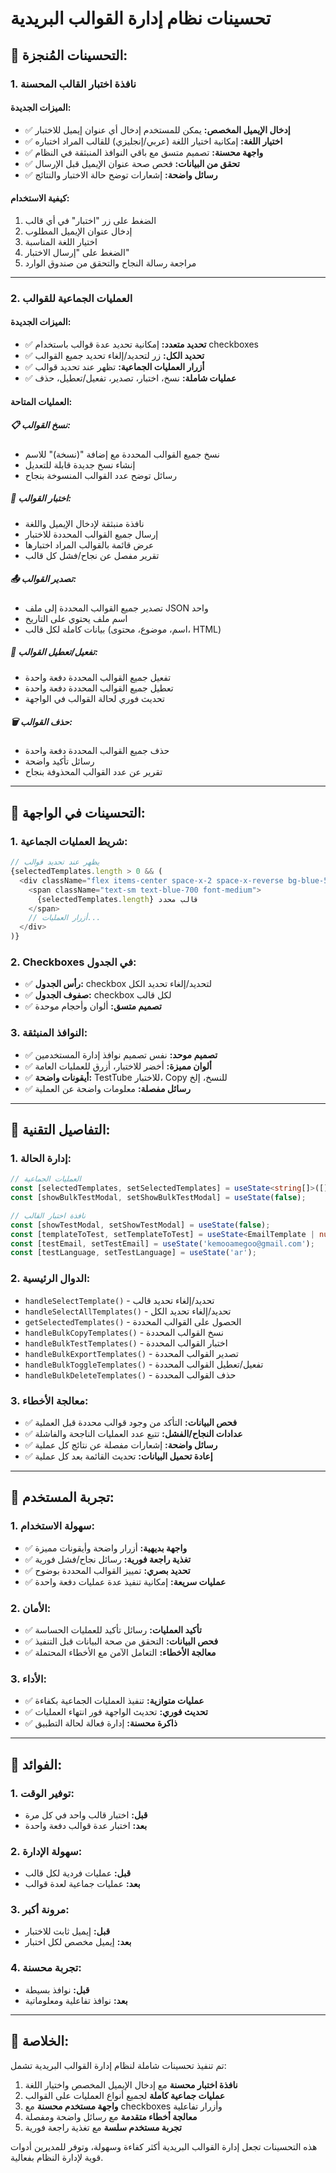 # تحسينات نظام إدارة القوالب البريدية

## 🎯 **التحسينات المُنجزة:**

### **1. نافذة اختبار القالب المحسنة**

#### **الميزات الجديدة:**
- ✅ **إدخال الإيميل المخصص:** يمكن للمستخدم إدخال أي عنوان إيميل للاختبار
- ✅ **اختيار اللغة:** إمكانية اختيار اللغة (عربي/إنجليزي) للقالب المراد اختباره
- ✅ **واجهة محسنة:** تصميم متسق مع باقي النوافذ المنبثقة في النظام
- ✅ **تحقق من البيانات:** فحص صحة عنوان الإيميل قبل الإرسال
- ✅ **رسائل واضحة:** إشعارات توضح حالة الاختبار والنتائج

#### **كيفية الاستخدام:**
1. الضغط على زر "اختبار" في أي قالب
2. إدخال عنوان الإيميل المطلوب
3. اختيار اللغة المناسبة
4. الضغط على "إرسال الاختبار"
5. مراجعة رسالة النجاح والتحقق من صندوق الوارد

---

### **2. العمليات الجماعية للقوالب**

#### **الميزات الجديدة:**
- ✅ **تحديد متعدد:** إمكانية تحديد عدة قوالب باستخدام checkboxes
- ✅ **تحديد الكل:** زر لتحديد/إلغاء تحديد جميع القوالب
- ✅ **أزرار العمليات الجماعية:** تظهر عند تحديد قوالب
- ✅ **عمليات شاملة:** نسخ، اختبار، تصدير، تفعيل/تعطيل، حذف

#### **العمليات المتاحة:**

##### **📋 نسخ القوالب:**
- نسخ جميع القوالب المحددة مع إضافة "(نسخة)" للاسم
- إنشاء نسخ جديدة قابلة للتعديل
- رسائل توضح عدد القوالب المنسوخة بنجاح

##### **🧪 اختبار القوالب:**
- نافذة منبثقة لإدخال الإيميل واللغة
- إرسال جميع القوالب المحددة للاختبار
- عرض قائمة بالقوالب المراد اختبارها
- تقرير مفصل عن نجاح/فشل كل قالب

##### **📤 تصدير القوالب:**
- تصدير جميع القوالب المحددة إلى ملف JSON واحد
- اسم ملف يحتوي على التاريخ
- بيانات كاملة لكل قالب (اسم، موضوع، محتوى، HTML)

##### **🔄 تفعيل/تعطيل القوالب:**
- تفعيل جميع القوالب المحددة دفعة واحدة
- تعطيل جميع القوالب المحددة دفعة واحدة
- تحديث فوري لحالة القوالب في الواجهة

##### **🗑️ حذف القوالب:**
- حذف جميع القوالب المحددة دفعة واحدة
- رسائل تأكيد واضحة
- تقرير عن عدد القوالب المحذوفة بنجاح

---

## 🎨 **التحسينات في الواجهة:**

### **1. شريط العمليات الجماعية:**
```typescript
// يظهر عند تحديد قوالب
{selectedTemplates.length > 0 && (
  <div className="flex items-center space-x-2 space-x-reverse bg-blue-50 px-3 py-2 rounded-lg border border-blue-200">
    <span className="text-sm text-blue-700 font-medium">
      {selectedTemplates.length} قالب محدد
    </span>
    // أزرار العمليات...
  </div>
)}
```

### **2. Checkboxes في الجدول:**
- ✅ **رأس الجدول:** checkbox لتحديد/إلغاء تحديد الكل
- ✅ **صفوف الجدول:** checkbox لكل قالب
- ✅ **تصميم متسق:** ألوان وأحجام موحدة

### **3. النوافذ المنبثقة:**
- ✅ **تصميم موحد:** نفس تصميم نوافذ إدارة المستخدمين
- ✅ **ألوان مميزة:** أخضر للاختبار، أزرق للعمليات العامة
- ✅ **أيقونات واضحة:** TestTube للاختبار، Copy للنسخ، إلخ
- ✅ **رسائل مفصلة:** معلومات واضحة عن العملية

---

## 🔧 **التفاصيل التقنية:**

### **1. إدارة الحالة:**
```typescript
// العمليات الجماعية
const [selectedTemplates, setSelectedTemplates] = useState<string[]>([]);
const [showBulkTestModal, setShowBulkTestModal] = useState(false);

// نافذة اختبار القالب
const [showTestModal, setShowTestModal] = useState(false);
const [templateToTest, setTemplateToTest] = useState<EmailTemplate | null>(null);
const [testEmail, setTestEmail] = useState('kemooamegoo@gmail.com');
const [testLanguage, setTestLanguage] = useState('ar');
```

### **2. الدوال الرئيسية:**
- `handleSelectTemplate()` - تحديد/إلغاء تحديد قالب
- `handleSelectAllTemplates()` - تحديد/إلغاء تحديد الكل
- `getSelectedTemplates()` - الحصول على القوالب المحددة
- `handleBulkCopyTemplates()` - نسخ القوالب المحددة
- `handleBulkTestTemplates()` - اختبار القوالب المحددة
- `handleBulkExportTemplates()` - تصدير القوالب المحددة
- `handleBulkToggleTemplates()` - تفعيل/تعطيل القوالب المحددة
- `handleBulkDeleteTemplates()` - حذف القوالب المحددة

### **3. معالجة الأخطاء:**
- ✅ **فحص البيانات:** التأكد من وجود قوالب محددة قبل العملية
- ✅ **عدادات النجاح/الفشل:** تتبع عدد العمليات الناجحة والفاشلة
- ✅ **رسائل واضحة:** إشعارات مفصلة عن نتائج كل عملية
- ✅ **إعادة تحميل البيانات:** تحديث القائمة بعد كل عملية

---

## 📱 **تجربة المستخدم:**

### **1. سهولة الاستخدام:**
- ✅ **واجهة بديهية:** أزرار واضحة وأيقونات مميزة
- ✅ **تغذية راجعة فورية:** رسائل نجاح/فشل فورية
- ✅ **تحديد بصري:** تمييز القوالب المحددة بوضوح
- ✅ **عمليات سريعة:** إمكانية تنفيذ عدة عمليات دفعة واحدة

### **2. الأمان:**
- ✅ **تأكيد العمليات:** رسائل تأكيد للعمليات الحساسة
- ✅ **فحص البيانات:** التحقق من صحة البيانات قبل التنفيذ
- ✅ **معالجة الأخطاء:** التعامل الآمن مع الأخطاء المحتملة

### **3. الأداء:**
- ✅ **عمليات متوازية:** تنفيذ العمليات الجماعية بكفاءة
- ✅ **تحديث فوري:** تحديث الواجهة فور انتهاء العمليات
- ✅ **ذاكرة محسنة:** إدارة فعالة لحالة التطبيق

---

## 🚀 **الفوائد:**

### **1. توفير الوقت:**
- **قبل:** اختبار قالب واحد في كل مرة
- **بعد:** اختبار عدة قوالب دفعة واحدة

### **2. سهولة الإدارة:**
- **قبل:** عمليات فردية لكل قالب
- **بعد:** عمليات جماعية لعدة قوالب

### **3. مرونة أكبر:**
- **قبل:** إيميل ثابت للاختبار
- **بعد:** إيميل مخصص لكل اختبار

### **4. تجربة محسنة:**
- **قبل:** نوافذ بسيطة
- **بعد:** نوافذ تفاعلية ومعلوماتية

---

## 🎯 **الخلاصة:**

تم تنفيذ تحسينات شاملة لنظام إدارة القوالب البريدية تشمل:

1. **نافذة اختبار محسنة** مع إدخال الإيميل المخصص واختيار اللغة
2. **عمليات جماعية كاملة** لجميع أنواع العمليات على القوالب
3. **واجهة مستخدم محسنة** مع checkboxes وأزرار تفاعلية
4. **معالجة أخطاء متقدمة** مع رسائل واضحة ومفصلة
5. **تجربة مستخدم سلسة** مع تغذية راجعة فورية

هذه التحسينات تجعل إدارة القوالب البريدية أكثر كفاءة وسهولة، وتوفر للمديرين أدوات قوية لإدارة النظام بفعالية.





